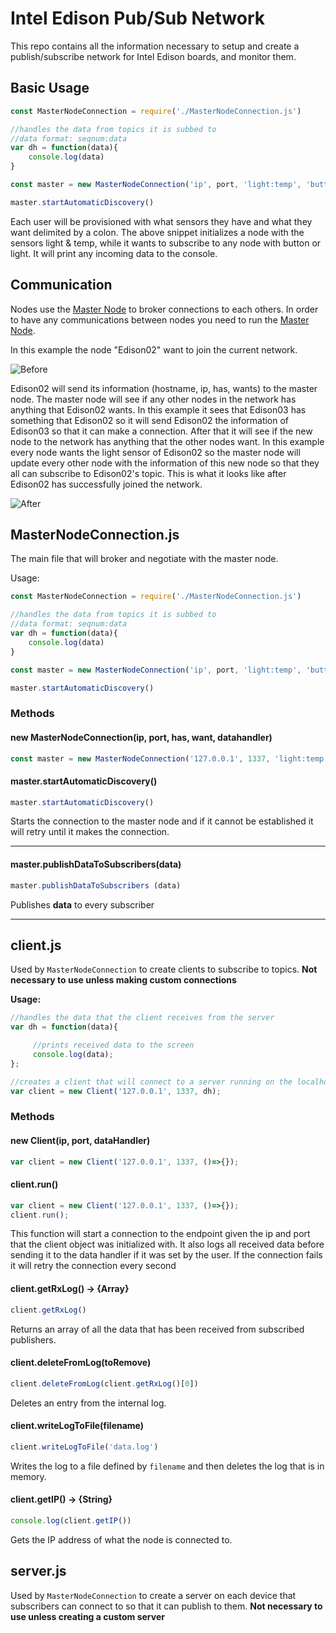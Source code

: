 Intel Edison Pub/Sub Network 
===================

This repo contains all the information necessary to setup and create a publish/subscribe network for Intel Edison boards, and monitor them. 


## Basic Usage

```JavaScript 
const MasterNodeConnection = require('./MasterNodeConnection.js')

//handles the data from topics it is subbed to
//data format: seqnum:data
var dh = function(data){
	console.log(data)
}

const master = new MasterNodeConnection('ip', port, 'light:temp', 'button:light', dh)

master.startAutomaticDiscovery()
```
Each user will be provisioned with what sensors they have and what they want delimited by a colon. The above snippet initializes a node with the sensors light & temp, while it wants to subscribe to any node with button or light. It will print any incoming data to the console.

## Communication


Nodes use the  [Master Node](https://github.com/rush2sk8/Intel-Edison-PS/tree/master/Master%20Node) to broker connections to each others. In order to have any communications between nodes you need to run the [Master Node](https://github.com/rush2sk8/Intel-Edison-PS/tree/master/Master%20Node).

In this example the node "Edison02" want to join the current network.

![Before](https://github.com/rush2sk8/Intel-Edison-PS/blob/master/images/beforejoining.PNG?raw=true )
 
 Edison02 will send its information (hostname, ip, has, wants) to the master node. The master node will see if any other nodes in the network has anything that Edison02 wants. In this example it sees that Edison03 has something that Edison02 so it will send Edison02 the information of Edison03 so that it can make a connection. After that it will see if the new node to the network has anything that the other nodes want. In this example every node wants the light sensor of Edison02 so the master node will update every other node with the information of this new node so that they all can subscribe to Edison02's topic.
This is what it looks like after Edison02 has successfully joined the network.


![After](https://github.com/rush2sk8/Intel-Edison-PS/blob/master/images/afterjoining.PNG?raw=true )


## **MasterNodeConnection.js**

The main file that will broker and negotiate with the master node.

Usage:
```JavaScript 
const MasterNodeConnection = require('./MasterNodeConnection.js')

//handles the data from topics it is subbed to
//data format: seqnum:data
var dh = function(data){
	console.log(data)
}

const master = new MasterNodeConnection('ip', port, 'light:temp', 'button:light', dh)

master.startAutomaticDiscovery()
```

### Methods

#### new MasterNodeConnection(ip, port, has, want, datahandler)

```JavaScript
const master = new MasterNodeConnection('127.0.0.1', 1337, 'light:temp', 'button:light', ()=>{})
```

#### master.startAutomaticDiscovery()

```JavaScript
master.startAutomaticDiscovery()
```

Starts the connection to the master node and if it cannot be established it will retry until it makes the connection.

------

#### master.publishDataToSubscribers(data)
 
```JavaScript 
master.publishDataToSubscribers (data)
```
 
Publishes <b>data</b> to every subscriber 

----

## **client.js**
 

Used by ```MasterNodeConnection``` to create clients to subscribe to topics. **Not necessary to use unless making custom connections**

<b>Usage:</b>
```JavaScript 
//handles the data that the client receives from the server
var dh = function(data){

     //prints received data to the screen
     console.log(data);
};

//creates a client that will connect to a server running on the localhost
var client = new Client('127.0.0.1', 1337, dh);
```

### Methods

#### new Client(ip, port, dataHandler)

```JavaScript
var client = new Client('127.0.0.1', 1337, ()=>{});
```

#### client.run()
```JavaScript
var client = new Client('127.0.0.1', 1337, ()=>{});
client.run();
```
This function will start a connection to the endpoint given the ip and port that the client object was initialized with. It also logs all received data before sending it to the data handler if it was set by the user. If the connection fails it will retry the connection every second

#### client.getRxLog() &rarr; {Array}
```JavaScript
client.getRxLog()
```
Returns an array of all the data that has been received from subscribed publishers.

#### client.deleteFromLog(toRemove) 
```JavaScript
client.deleteFromLog(client.getRxLog()[0])
```
Deletes an entry from the internal log.

#### client.writeLogToFile(filename) 
```JavaScript
client.writeLogToFile('data.log')
```
Writes the log to a file defined by ``` filename ``` and then deletes the log that is in memory.


#### client.getIP() &rarr; {String} 
```JavaScript
console.log(client.getIP())
```
Gets the IP address of what the node is connected to. 


## **server.js**

Used by ```MasterNodeConnection``` to create a server on each device that subscribers can connect to so that it can publish to them. **Not necessary to use unless creating a custom server**


